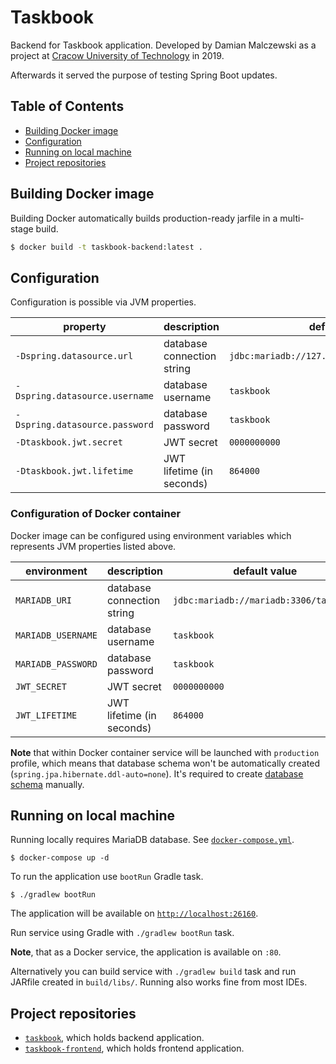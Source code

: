# Taskbook

Backend for Taskbook application. Developed by Damian Malczewski as a project at
[Cracow University of Technology][pk.edu.pl] in 2019.

Afterwards it served the purpose of testing Spring Boot updates.

## Table of Contents

* [Building Docker image](#building-docker-image)
* [Configuration](#configuration)
* [Running on local machine](#running-on-local-machine)
* [Project repositories](#project-repositories)

## Building Docker image

Building Docker automatically builds production-ready jarfile in a multi-stage build.

```bash
$ docker build -t taskbook-backend:latest .
```

## Configuration

Configuration is possible via JVM properties.

| property                       | description                | default                                  |
|--------------------------------|----------------------------|------------------------------------------|
| `-Dspring.datasource.url`      | database connection string | `jdbc:mariadb://127.0.0.1:3306/taskbook` |
| `-Dspring.datasource.username` | database username          | `taskbook`                               |
| `-Dspring.datasource.password` | database password          | `taskbook`                               |
| `-Dtaskbook.jwt.secret`        | JWT secret                 | `0000000000`                             |
| `-Dtaskbook.jwt.lifetime`      | JWT lifetime (in seconds)  | `864000`                                 |

### Configuration of Docker container

Docker image can be configured using environment variables which represents JVM properties listed
above.

| environment        | description                | default value                          |
|--------------------|----------------------------|----------------------------------------|
| `MARIADB_URI`      | database connection string | `jdbc:mariadb://mariadb:3306/taskbook` |
| `MARIADB_USERNAME` | database username          | `taskbook`                             |
| `MARIADB_PASSWORD` | database password          | `taskbook`                             |
| `JWT_SECRET`       | JWT secret                 | `0000000000`                           |
| `JWT_LIFETIME`     | JWT lifetime (in seconds)  | `864000`                               |

**Note** that within Docker container service will be launched with `production` profile, which
means that database schema won't be automatically created (`spring.jpa.hibernate.ddl-auto=none`).
It's required to create [database schema](./operations/deployment/database.schema.sql) manually.

## Running on local machine

Running locally requires MariaDB database. See [`docker-compose.yml`](./docker-compose.yml).

```shell
$ docker-compose up -d
```

To run the application use `bootRun` Gradle task.

```shell
$ ./gradlew bootRun
```

The application will be available on [`http://localhost:26160`](http://localhost:26160).

Run service using Gradle with `./gradlew bootRun` task.

**Note**, that as a Docker service, the application is available on `:80`.

Alternatively you can build service with `./gradlew build` task and run JARfile created
in `build/libs/`. Running also works fine from most IDEs.

## Project repositories

* [`taskbook`][taskbook], which holds backend application.
* [`taskbook-frontend`][taskbook-frontend], which holds frontend application.

[pk.edu.pl]: https://pk.edu.pl

[taskbook]: https://github.com/malczuuu/taskbook

[taskbook-frontend]: https://github.com/malczuuu/taskbook-frontend
